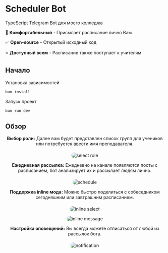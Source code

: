 # Scheduler Bot

TypeScript Telegram Bot для моего колледжа


📆 **Комфортабельный** - Присылает расписание лично Вам

✅ **Open-source** - Открытый исходный код

⭐️ **Доступный всем** - Расписание также поступает к учителям


## Начало
Установка зависимостей
```bash [bun]
bun install
```

Запуск проект
```bash [npm]
bun run dev
```

## Обзор

<p style="text-align: center; margin-bottom: 20px;"><strong>Выбор роли:</strong> Далее вам будет представлен список групп для учеников или потребуется ввести имя преподавателя.</p>
<p align="center">
    <img src="https://imgur.com/tAW6Qwv.png" alt="select role" style="max-width: 100%; border-radius: 8px;">
</p>

<p style="text-align: center; margin-bottom: 20px;"><strong>Ежедневная рассылка:</strong> Ежедневно на канале появляются посты с расписанием, бот анализирует их и рассылает людям лично.</p>
<p align="center">
    <img src="https://imgur.com/R5RGOhi.png" alt="schedule" style="max-width: 100%; border-radius: 8px;">
</p>

<p style="text-align: center; margin-bottom: 20px;"><strong>Поддержка inline мода:</strong> Можно быстро поделиться с собеседником сегодняшним или завтрашним расписанием.</p>
<p align="center">
    <img src="https://imgur.com/mUT0n7Z.png" alt="inline select" style="max-width: 100%; border-radius: 8px;">
</p>

<p align="center">
    <img src="https://imgur.com/edT4IUF.png" alt="inline message" style="max-width: 100%; border-radius: 8px;">
</p>

<p style="text-align: center; margin-bottom: 20px;"><strong>Настройка оповещений:</strong> Вы всегда можете отписаться от любой из рассылок бота.</p>
<p align="center">
    <img src="https://imgur.com/sioybJY.png" alt="notification" style="max-width: 100%; border-radius: 8px;">
</p>
